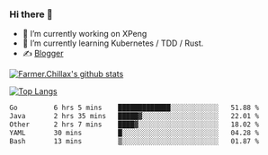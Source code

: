 ### Hi there 👋

- 🔭 I’m currently working on XPeng
- 🌱 I’m currently learning Kubernetes / TDD / Rust.
- ✍️ [Blogger](https://blog.farmer233.top)
<!-- - 🤔 [My Gitee](https://gitee.com/Farmer-chong) -->


[![Farmer.Chillax's github stats](https://github-readme-stats.vercel.app/api?username=FarmerChillax)](https://github.com/anuraghazra/github-readme-stats)

[![Top Langs](https://github-readme-stats.vercel.app/api/top-langs/?username=FarmerChillax&layout=compact&hide=html,css,javascript)](https://github.com/anuraghazra/github-readme-stats)


<a href="https://wakatime.com/@Farmer"> </a>
          <!--START_SECTION:waka-->

```txt
Go         6 hrs 5 mins    █████████████░░░░░░░░░░░░   51.88 %
Java       2 hrs 35 mins   █████▓░░░░░░░░░░░░░░░░░░░   22.01 %
Other      2 hrs 7 mins    ████▓░░░░░░░░░░░░░░░░░░░░   18.02 %
YAML       30 mins         █░░░░░░░░░░░░░░░░░░░░░░░░   04.28 %
Bash       13 mins         ▒░░░░░░░░░░░░░░░░░░░░░░░░   01.87 %
```

<!--END_SECTION:waka-->



<!--
**Farmer-chong/Farmer-chong** is a ✨ _special_ ✨ repository because its `README.md` (this file) appears on your GitHub profile.

Here are some ideas to get you started:

- 🔭 I’m currently working on ...
- 🌱 I’m currently learning ...
- 👯 I’m looking to collaborate on ...
- 🤔 I’m looking for help with ...
- 💬 Ask me about ...
- 📫 How to reach me: ...
- 😄 Pronouns: ...
- ⚡ Fun fact: ...
-->
